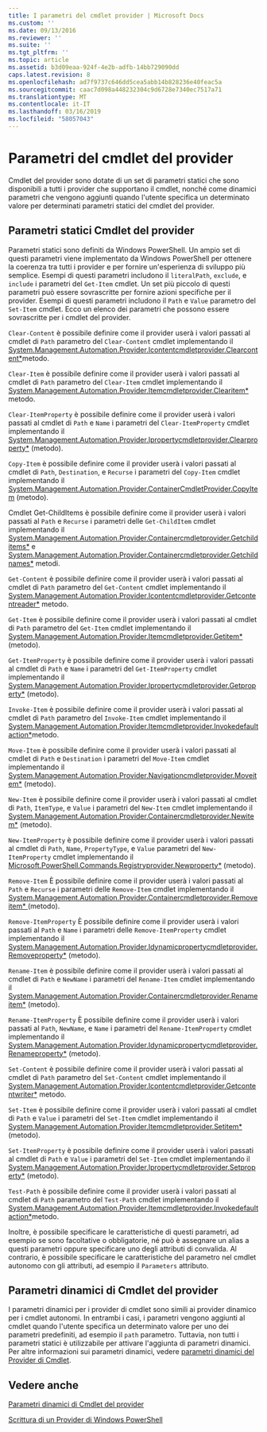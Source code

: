 ```yaml
---
title: I parametri del cmdlet provider | Microsoft Docs
ms.custom: ''
ms.date: 09/13/2016
ms.reviewer: ''
ms.suite: ''
ms.tgt_pltfrm: ''
ms.topic: article
ms.assetid: b3d09eaa-924f-4e2b-adfb-14bb729090dd
caps.latest.revision: 8
ms.openlocfilehash: ad7f9737c646dd5cea5abb14b828236e40feac5a
ms.sourcegitcommit: caac7d098a448232304c9d6728e7340ec7517a71
ms.translationtype: MT
ms.contentlocale: it-IT
ms.lasthandoff: 03/16/2019
ms.locfileid: "58057043"
---
```

# <a name="provider-cmdlet-parameters"></a>Parametri del cmdlet del provider

Cmdlet del provider sono dotate di un set di parametri statici che sono disponibili a tutti i provider che supportano il cmdlet, nonché come dinamici parametri che vengono aggiunti quando l'utente specifica un determinato valore per determinati parametri statici del cmdlet del provider.

## <a name="provider-cmdlet-static-parameters"></a>Parametri statici Cmdlet del provider

Parametri statici sono definiti da Windows PowerShell. Un ampio set di questi parametri viene implementato da Windows PowerShell per ottenere la coerenza tra tutti i provider e per fornire un'esperienza di sviluppo più semplice. Esempi di questi parametri includono il `literalPath`, `exclude`, e `include` i parametri del `Get-Item` cmdlet. Un set più piccolo di questi parametri può essere sovrascritte per fornire azioni specifiche per il provider. Esempi di questi parametri includono il `Path` e `Value` parametro del `Set-Item` cmdlet. Ecco un elenco dei parametri che possono essere sovrascritte per i cmdlet del provider.

`Clear-Content` è possibile definire come il provider userà i valori passati al cmdlet di `Path` parametro del `Clear-Content` cmdlet implementando il [System.Management.Automation.Provider.Icontentcmdletprovider.Clearcontent*](/dotnet/api/System.Management.Automation.Provider.IContentCmdletProvider.ClearContent)metodo.

`Clear-Item` è possibile definire come il provider userà i valori passati al cmdlet di `Path` parametro del `Clear-Item` cmdlet implementando il [System.Management.Automation.Provider.Itemcmdletprovider.Clearitem*](/dotnet/api/System.Management.Automation.Provider.ItemCmdletProvider.ClearItem) metodo.

`Clear-ItemProperty` è possibile definire come il provider userà i valori passati al cmdlet di `Path` e `Name` i parametri del `Clear-ItemProperty` cmdlet implementando il [ System.Management.Automation.Provider.Ipropertycmdletprovider.Clearproperty*](/dotnet/api/System.Management.Automation.Provider.IPropertyCmdletProvider.ClearProperty) (metodo).

`Copy-Item` è possibile definire come il provider userà i valori passati al cmdlet di `Path`, `Destination`, e `Recurse` i parametri del `Copy-Item` cmdlet implementando il [ System.Management.Automation.Provider.ContainerCmdletProvider.CopyItem](/dotnet/api/System.Management.Automation.Provider.ContainerCmdletProvider.CopyItem) (metodo).

Cmdlet Get-ChildItems è possibile definire come il provider userà i valori passati al `Path` e `Recurse` i parametri delle `Get-ChildItem` cmdlet implementando il [ System.Management.Automation.Provider.Containercmdletprovider.Getchilditems*](/dotnet/api/System.Management.Automation.Provider.ContainerCmdletProvider.GetChildItems) e [System.Management.Automation.Provider.Containercmdletprovider.Getchildnames*](/dotnet/api/System.Management.Automation.Provider.ContainerCmdletProvider.GetChildNames) metodi.

`Get-Content` è possibile definire come il provider userà i valori passati al cmdlet di `Path` parametro del `Get-Content` cmdlet implementando il [System.Management.Automation.Provider.Icontentcmdletprovider.Getcontentreader*](/dotnet/api/System.Management.Automation.Provider.IContentCmdletProvider.GetContentReader) metodo.

`Get-Item` è possibile definire come il provider userà i valori passati al cmdlet di `Path` parametro del `Get-Item` cmdlet implementando il [System.Management.Automation.Provider.Itemcmdletprovider.Getitem*](/dotnet/api/System.Management.Automation.Provider.ItemCmdletProvider.GetItem) (metodo).

`Get-ItemProperty` è possibile definire come il provider userà i valori passati al cmdlet di `Path` e `Name` i parametri del `Get-ItemProperty` cmdlet implementando il [ System.Management.Automation.Provider.Ipropertycmdletprovider.Getproperty*](/dotnet/api/System.Management.Automation.Provider.IPropertyCmdletProvider.GetProperty) (metodo).

`Invoke-Item` è possibile definire come il provider userà i valori passati al cmdlet di `Path` parametro del `Invoke-Item` cmdlet implementando il [System.Management.Automation.Provider.Itemcmdletprovider.Invokedefaultaction*](/dotnet/api/System.Management.Automation.Provider.ItemCmdletProvider.InvokeDefaultAction)metodo.

`Move-Item` è possibile definire come il provider userà i valori passati al cmdlet di `Path` e `Destination` i parametri del `Move-Item` cmdlet implementando il [ System.Management.Automation.Provider.Navigationcmdletprovider.Moveitem*](/dotnet/api/System.Management.Automation.Provider.NavigationCmdletProvider.MoveItem) (metodo).

`New-Item` è possibile definire come il provider userà i valori passati al cmdlet di `Path`, `ItemType`, e `Value` i parametri del `New-Item` cmdlet implementando il [ System.Management.Automation.Provider.Containercmdletprovider.Newitem*](/dotnet/api/System.Management.Automation.Provider.ContainerCmdletProvider.NewItem) (metodo).

`New-ItemProperty` è possibile definire come il provider userà i valori passati al cmdlet di `Path`, `Name`, `PropertyType`, e `Value` parametri del `New-ItemProperty` cmdlet implementando il [ Microsoft.PowerShell.Commands.Registryprovider.Newproperty*](/dotnet/api/Microsoft.PowerShell.Commands.RegistryProvider.NewProperty) (metodo).

`Remove-Item` È possibile definire come il provider userà i valori passati al `Path` e `Recurse` i parametri delle `Remove-Item` cmdlet implementando il [System.Management.Automation.Provider.Containercmdletprovider.Removeitem* ](/dotnet/api/System.Management.Automation.Provider.ContainerCmdletProvider.RemoveItem) (metodo).

`Remove-ItemProperty` È possibile definire come il provider userà i valori passati al `Path` e `Name` i parametri delle `Remove-ItemProperty` cmdlet implementando il [ System.Management.Automation.Provider.Idynamicpropertycmdletprovider.Removeproperty*](/dotnet/api/System.Management.Automation.Provider.IDynamicPropertyCmdletProvider.RemoveProperty) (metodo).

`Rename-Item` è possibile definire come il provider userà i valori passati al cmdlet di `Path` e `NewName` i parametri del `Rename-Item` cmdlet implementando il [ System.Management.Automation.Provider.Containercmdletprovider.Renameitem*](/dotnet/api/System.Management.Automation.Provider.ContainerCmdletProvider.RenameItem) (metodo).

`Rename-ItemProperty` È possibile definire come il provider userà i valori passati al `Path`, `NewName`, e `Name` i parametri del `Rename-ItemProperty` cmdlet implementando il [ System.Management.Automation.Provider.Idynamicpropertycmdletprovider.Renameproperty*](/dotnet/api/System.Management.Automation.Provider.IDynamicPropertyCmdletProvider.RenameProperty) (metodo).

`Set-Content` è possibile definire come il provider userà i valori passati al cmdlet di `Path` parametro del `Set-Content` cmdlet implementando il [System.Management.Automation.Provider.Icontentcmdletprovider.Getcontentwriter*](/dotnet/api/System.Management.Automation.Provider.IContentCmdletProvider.GetContentWriter) metodo.

`Set-Item` è possibile definire come il provider userà i valori passati al cmdlet di `Path` e `Value` i parametri del `Set-Item` cmdlet implementando il [System.Management.Automation.Provider.Itemcmdletprovider.Setitem* ](/dotnet/api/System.Management.Automation.Provider.ItemCmdletProvider.SetItem) (metodo).

`Set-ItemProperty` è possibile definire come il provider userà i valori passati al cmdlet di `Path` e `Value` i parametri del `Set-Item` cmdlet implementando il [ System.Management.Automation.Provider.Ipropertycmdletprovider.Setproperty*](/dotnet/api/System.Management.Automation.Provider.IPropertyCmdletProvider.SetProperty) (metodo).

`Test-Path` è possibile definire come il provider userà i valori passati al cmdlet di `Path` parametro del `Test-Path` cmdlet implementando il [System.Management.Automation.Provider.Itemcmdletprovider.Invokedefaultaction*](/dotnet/api/System.Management.Automation.Provider.ItemCmdletProvider.InvokeDefaultAction)metodo.

Inoltre, è possibile specificare le caratteristiche di questi parametri, ad esempio se sono facoltative o obbligatorie, né può è assegnare un alias a questi parametri oppure specificare uno degli attributi di convalida. Al contrario, è possibile specificare le caratteristiche del parametro nel cmdlet autonomo con gli attributi, ad esempio il `Parameters` attributo.

## <a name="provider-cmdlet-dynamic-parameters"></a>Parametri dinamici di Cmdlet del provider

I parametri dinamici per i provider di cmdlet sono simili ai provider dinamico per i cmdlet autonomi. In entrambi i casi, i parametri vengono aggiunti al cmdlet quando l'utente specifica un determinato valore per uno dei parametri predefiniti, ad esempio il `path` parametro. Tuttavia, non tutti i parametri statici è utilizzabile per attivare l'aggiunta di parametri dinamici. Per altre informazioni sui parametri dinamici, vedere [parametri dinamici del Provider di Cmdlet](./provider-cmdlet-dynamic-parameters.md).

## <a name="see-also"></a>Vedere anche

[Parametri dinamici di Cmdlet del provider](./provider-cmdlet-dynamic-parameters.md)

[Scrittura di un Provider di Windows PowerShell](./writing-a-windows-powershell-provider.md)